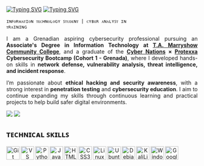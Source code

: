 
<a href="https://git.io/typing-svg"><img src="https://readme-typing-svg.demolab.com?font=Fira+Code&size=30&duration=2000&color=FFFFFF&repeat=false&width=65&lines=%3A~%24" alt="Typing SVG" /></a>
<a href="https://git.io/typing-svg"><img src="https://readme-typing-svg.demolab.com?font=Fira+Code&size=30&duration=2000&pause=5000&width=115&lines=whoami" alt="Typing SVG" /></a>

<code>ɪɴꜰᴏʀᴍᴀᴛɪᴏɴ ᴛᴇᴄʜɴᴏʟᴏɢʏ ꜱᴛᴜᴅᴇɴᴛ | ᴄʏʙᴇʀ ᴀɴᴀʟʏꜱᴛ ɪɴ ᴛʀᴀɪɴɪɴɢ</code>

<p align="justify">I am a Grenadian aspiring cybersecurity professional pursuing an <b>Associate's Degree in Information Technology at <a href="https://www.tamcc.edu.gd/">T.A. Marryshow Community College</a></b>, and a graduate of the <b><a href="https://www.cyber-nations.com/">Cyber Nations</a> × <a href="https://protexxa.com/">Protexxa</a> Cybersecurity Bootcamp (Cohort 1 - Grenada)</b>, where I developed hands-on skills in <b>network defense, vulnerability analysis, threat intelligence, and incident response</b>.</p>
<p align="justify">I’m passionate about <b>ethical hacking and security awareness</b>, with a strong interest in <b>penetration testing</b> and <b>cybersecurity education</b>. I aim to continue expanding my skills through continuous learning and practical projects to help build safer digital environments.</p>

<a href="https://www.linkedin.com/in/ahndre-walters/"><img src="https://custom-icon-badges.demolab.com/badge/-LinkedIn-1155ba?style=for-the-badge&logo=linkedin&logoColor=white"></a>
<a href="mailto:AhndreW5353@tamcc.edu.gd"><img src="https://custom-icon-badges.demolab.com/badge/-AhndreW5353@TAMCC.EDU.GD-1155ba?style=for-the-badge&logo=mail&logoColor=white&color=lightgrey"></a>

<h2>ᴛᴇᴄʜɴɪᴄᴀʟ ꜱᴋɪʟʟꜱ</h2>

<p align="center">
    <a href="https://git-scm.com/" target="_blank" rel="noreferrer"><img align="left" width="35px" src="https://cdn.jsdelivr.net/gh/devicons/devicon@latest/icons/git/git-original.svg" alt="Git" title="Git" /></a>
    <a href="https://code.visualstudio.com/" target="_blank" rel="noreferrer"><img align="left" width="35px" src="https://raw.githubusercontent.com/danielcranney/readme-generator/main/public/icons/skills/visualstudiocode-colored.svg" alt="VS Code" title="VS Code" /></a>
    <a href="https://www.python.org/" target="_blank" rel="noreferrer"><img align="left" width="35px" src="https://raw.githubusercontent.com/danielcranney/readme-generator/main/public/icons/skills/python-colored.svg" alt="Python" title="Python" /></a>
    <a href="https://developer.mozilla.org/en-US/docs/Web/JavaScript" target="_blank" rel="noreferrer"><img align="left" width="35px" src="https://raw.githubusercontent.com/danielcranney/readme-generator/main/public/icons/skills/javascript-colored.svg" alt="JavaScript" title="JavaScript"  /></a>
    <a href="https://developer.mozilla.org/en-US/docs/Glossary/HTML5" target="_blank" rel="noreferrer"><img align="left" width="35px" src="https://raw.githubusercontent.com/danielcranney/readme-generator/main/public/icons/skills/html5-colored.svg" alt="HTML5" title="HTML5" /></a>
    <a href="https://www.w3.org/TR/CSS/#css" target="_blank" rel="noreferrer"><img align="left" width="35px" src="https://cdn.jsdelivr.net/gh/devicons/devicon@latest/icons/css3/css3-original.svg" alt="CSS3" title="CSS3" /></a>
    <a href="https://www.linux.org" target="_blank" rel="noreferrer"><img align="left" width="35px" src="https://cdn.jsdelivr.net/gh/devicons/devicon@latest/icons/linux/linux-original.svg" alt="Linux" title="Linux" /></a>
    <a href="https://ubuntu.com/" target="_blank" rel="noreferrer"><img align="left" width="35px" src="https://raw.githubusercontent.com/danielcranney/readme-generator/main/public/icons/skills/ubuntu-colored.svg" alt="Ubuntu" title="Ubuntu" /></a>
    <a href="https://www.debian.org/" target="_blank" rel="noreferrer"><img align="left" width="35px" src="https://cdn.jsdelivr.net/gh/devicons/devicon@latest/icons/debian/debian-original.svg" alt="Debian" title="Debian" /></a>
    <a href="https://www.kali.org/" target="_blank" rel="noreferrer"><img align="left" width="35px" src="https://cdn.jsdelivr.net/gh/devicons/devicon@latest/icons/kalilinux/kalilinux-original.svg" alt="KaliLinux" title="KaliLinux" /></a>
    <a href="https://www.microsoft.com/en-us/windows/" target="_blank" rel="noreferrer"><img align="left" width="35px" src="https://cdn.jsdelivr.net/gh/devicons/devicon@latest/icons/windows8/windows8-original.svg" alt="Windows" title="Windows" /></a>
    <a href="https://cloud.google.com/" target="_blank" rel="noreferrer"><img align="left" width="35px" src="https://cdn.jsdelivr.net/gh/devicons/devicon@latest/icons/googlecloud/googlecloud-original.svg" alt="GoogleCloud" title="GoogleCloud" /></a>
</p>
